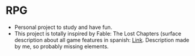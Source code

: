 # RPG
- Personal project to study and have fun. 
- This project is totally inspired by Fable: The Lost Chapters (surface description about all game features in spanish: [Link](https://docs.google.com/document/d/1t4plu7HMYJZV1-eDG6YQ-mEuIuHNXUMcWRfZKBudyCk/edit?usp=sharing). Description made by me, so probably missing elements. 
